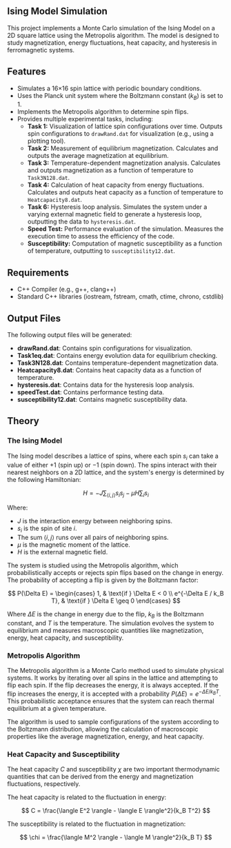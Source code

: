 ## Ising Model Simulation

This project implements a Monte Carlo simulation of the Ising Model on a 2D square lattice using the Metropolis algorithm. The model is designed to study magnetization, energy fluctuations, heat capacity, and hysteresis in ferromagnetic systems.

## Features

* Simulates a 16×16 spin lattice with periodic boundary conditions.
* Uses the Planck unit system where the Boltzmann constant ($k_B$) is set to 1.
* Implements the Metropolis algorithm to determine spin flips.
* Provides multiple experimental tasks, including:
    * **Task 1:** Visualization of lattice spin configurations over time. Outputs spin configurations to `drawRand.dat` for visualization (e.g., using a plotting tool).
    * **Task 2:** Measurement of equilibrium magnetization. Calculates and outputs the average magnetization at equilibrium.
    * **Task 3:** Temperature-dependent magnetization analysis. Calculates and outputs magnetization as a function of temperature to `Task3N128.dat`.
    * **Task 4:** Calculation of heat capacity from energy fluctuations. Calculates and outputs heat capacity as a function of temperature to `Heatcapacity8.dat`.
    * **Task 6:** Hysteresis loop analysis. Simulates the system under a varying external magnetic field to generate a hysteresis loop, outputting the data to `hysteresis.dat`.
    * **Speed Test:** Performance evaluation of the simulation. Measures the execution time to assess the efficiency of the code.
    * **Susceptibility:** Computation of magnetic susceptibility as a function of temperature, outputting to `susceptibility12.dat`.

## Requirements

* C++ Compiler (e.g., g++, clang++)
* Standard C++ libraries (iostream, fstream, cmath, ctime, chrono, cstdlib)

## Output Files

The following output files will be generated:

* **drawRand.dat**: Contains spin configurations for visualization.
* **Task1eq.dat**: Contains energy evolution data for equilibrium checking.
* **Task3N128.dat**: Contains temperature-dependent magnetization data.
* **Heatcapacity8.dat**: Contains heat capacity data as a function of temperature.
* **hysteresis.dat**: Contains data for the hysteresis loop analysis.
* **speedTest.dat**: Contains performance testing data.
* **susceptibility12.dat**: Contains magnetic susceptibility data.

## Theory

### The Ising Model

The Ising model describes a lattice of spins, where each spin $s_i$ can take a value of either $+1$ (spin up) or $-1$ (spin down). The spins interact with their nearest neighbors on a 2D lattice, and the system's energy is determined by the following Hamiltonian:

$$
H = -J \sum_{\langle i,j \rangle} s_i s_j - \mu H \sum_i s_i
$$

Where:

- $J$ is the interaction energy between neighboring spins.
- $s_i$ is the spin of site $i$.
- The sum $\langle i,j \rangle$ runs over all pairs of neighboring spins.
- $\mu$ is the magnetic moment of the lattice.
- $H$ is the external magnetic field.

The system is studied using the Metropolis algorithm, which probabilistically accepts or rejects spin flips based on the change in energy. The probability of accepting a flip is given by the Boltzmann factor:

$$
P(\Delta E) = \begin{cases}
1, & \text{if } \Delta E < 0 \\
e^{-\Delta E / k_B T}, & \text{if } \Delta E \geq 0
\end{cases}
$$

Where $\Delta E$ is the change in energy due to the flip, $k_B$ is the Boltzmann constant, and $T$ is the temperature. The simulation evolves the system to equilibrium and measures macroscopic quantities like magnetization, energy, heat capacity, and susceptibility.

### Metropolis Algorithm

The Metropolis algorithm is a Monte Carlo method used to simulate physical systems. It works by iterating over all spins in the lattice and attempting to flip each spin. If the flip decreases the energy, it is always accepted. If the flip increases the energy, it is accepted with a probability $P(\Delta E) = e^{-\Delta E / k_B T}$. This probabilistic acceptance ensures that the system can reach thermal equilibrium at a given temperature.

The algorithm is used to sample configurations of the system according to the Boltzmann distribution, allowing the calculation of macroscopic properties like the average magnetization, energy, and heat capacity.

### Heat Capacity and Susceptibility

The heat capacity $C$ and susceptibility $\chi$ are two important thermodynamic quantities that can be derived from the energy and magnetization fluctuations, respectively.

The heat capacity is related to the fluctuation in energy:

$$
C = \frac{\langle E^2 \rangle - \langle E \rangle^2}{k_B T^2}
$$

The susceptibility is related to the fluctuation in magnetization:

$$
\chi = \frac{\langle M^2 \rangle - \langle M \rangle^2}{k_B T}
$$
